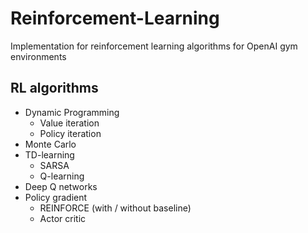 # Reinforcement-Learning
Implementation for reinforcement learning algorithms for OpenAI gym environments

## RL algorithms
- Dynamic Programming
    - Value iteration
    - Policy iteration
- Monte Carlo
- TD-learning
    - SARSA
    - Q-learning
- Deep Q networks
- Policy gradient
    - REINFORCE (with / without baseline)
    - Actor critic
